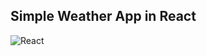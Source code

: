 ## Simple Weather App in React

![React](https://user-images.githubusercontent.com/41876764/94856480-e7b8b200-03e4-11eb-949d-c3a447b43df2.jpeg)
